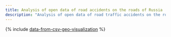 ```yaml
---
title: Analysis of open data of road accidents on the roads of Russia
description: "Analysis of open data of road traffic accidents on the roads of the Russian Federation using the data visualization service DataLens. In addition to identifying the facts of statistics of road accidents in Russia, in the process of analysis you will learn how to work with the main entities of DataLens, combine several sources, work with a data type Date and time, work with geodata, create public dashboards."
---
```


{% include [data-from-csv-geo-visualization](../../_tutorials/datalens/data-from-csv-geo-visualization.md) %}
